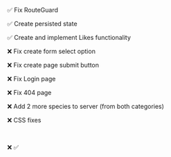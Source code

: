 :white_check_mark: Fix RouteGuard

:white_check_mark: Create persisted state

:white_check_mark: Create and implement Likes functionality

:x: Fix create form select option

:x: Fix create page submit button

:x: Fix Login page

:x: Fix 404 page

:x: Add 2 more species to server (from both categories)

:x: CSS fixes

<br>

:x:
:white_check_mark:
